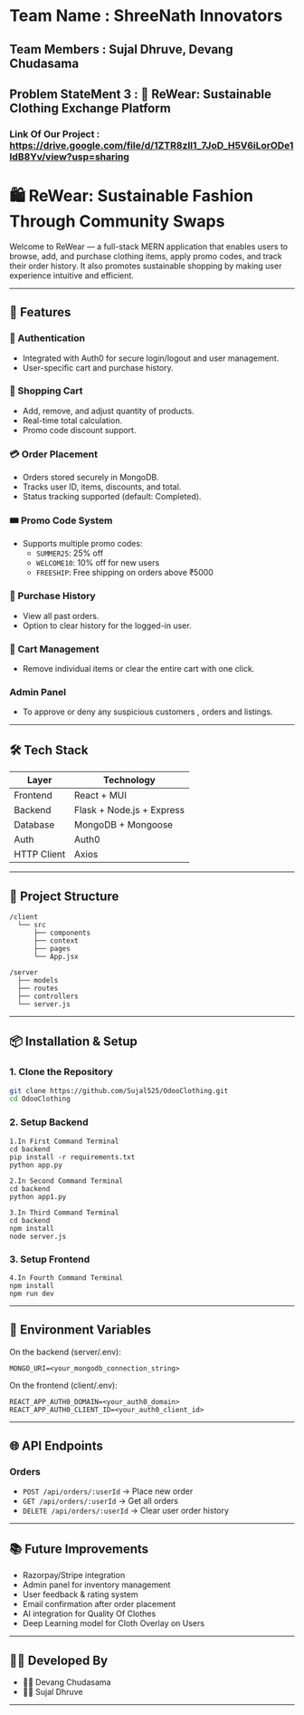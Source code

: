 # Team Name : ShreeNath Innovators

## Team Members : Sujal Dhruve, Devang Chudasama
               

## Problem StateMent 3 : 👕 ReWear: Sustainable Clothing Exchange Platform

### Link Of Our Project : https://drive.google.com/file/d/1ZTR8zIl1_7JoD_H5V6iLorODe1IdB8Yv/view?usp=sharing


# 🛍️ ReWear: Sustainable Fashion Through Community Swaps

Welcome to ReWear — a full-stack MERN application that enables users to browse, add, and purchase clothing items, apply promo codes, and track their order history. It also promotes sustainable shopping by making user experience intuitive and efficient.

---

## 🚀 Features

### 👤 Authentication
- Integrated with Auth0 for secure login/logout and user management.
- User-specific cart and purchase history.

### 🛒 Shopping Cart
- Add, remove, and adjust quantity of products.
- Real-time total calculation.
- Promo code discount support.

### 💳 Order Placement
- Orders stored securely in MongoDB.
- Tracks user ID, items, discounts, and total.
- Status tracking supported (default: Completed).

### 🎟️ Promo Code System
- Supports multiple promo codes:
  - `SUMMER25`: 25% off
  - `WELCOME10`: 10% off for new users
  - `FREESHIP`: Free shipping on orders above ₹5000

### 📜 Purchase History
- View all past orders.
- Option to clear history for the logged-in user.

### 🧹 Cart Management
- Remove individual items or clear the entire cart with one click.

### Admin Panel
- To approve or deny any suspicious customers , orders and listings. 

---

## 🛠️ Tech Stack

| Layer        | Technology                 |
| ------------ | ---------------------------|
| Frontend     | React + MUI                |
| Backend      | Flask + Node.js + Express  |
| Database     | MongoDB + Mongoose         |
| Auth         | Auth0                      |
| HTTP Client  | Axios                      |

---

## 📁 Project Structure

```
/client
  └── src
      ├── components
      ├── context
      ├── pages
      └── App.jsx

/server
  ├── models
  ├── routes
  ├── controllers
  └── server.js
```

---

## 📦 Installation & Setup

### 1. Clone the Repository
```bash
git clone https://github.com/Sujal525/OdooClothing.git
cd OdooClothing
```

### 2. Setup Backend
```
1.In First Command Terminal
cd backend
pip install -r requirements.txt
python app.py
```

```
2.In Second Command Terminal
cd backend
python app1.py
```

```
3.In Third Command Terminal
cd backend
npm install
node server.js
```

### 3. Setup Frontend
```
4.In Fourth Command Terminal
npm install
npm run dev
```



---

## 🔐 Environment Variables

On the backend (server/.env):
```
MONGO_URI=<your_mongodb_connection_string>
```

On the frontend (client/.env):
```
REACT_APP_AUTH0_DOMAIN=<your_auth0_domain>
REACT_APP_AUTH0_CLIENT_ID=<your_auth0_client_id>
```

---

## 🌐 API Endpoints

### Orders
- `POST /api/orders/:userId` → Place new order
- `GET /api/orders/:userId` → Get all orders
- `DELETE /api/orders/:userId` → Clear user order history

---


## 📚 Future Improvements

- Razorpay/Stripe integration
- Admin panel for inventory management
- User feedback & rating system
- Email confirmation after order placement
- AI integration for Quality Of Clothes
- Deep Learning model for Cloth Overlay on Users

---

## 🧑‍💻 Developed By

- 👨‍💻 Devang Chudasama
- 👨‍💻 Sujal Dhruve

---

